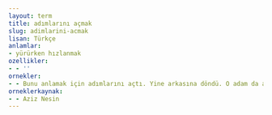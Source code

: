 ```yaml
---
layout: term
title: adımlarını açmak
slug: adimlarini-acmak
lisan: Türkçe
anlamlar:
- yürürken hızlanmak
ozellikler:
- - ''
ornekler:
- - Bunu anlamak için adımlarını açtı. Yine arkasına döndü. O adam da adımlarını açmıştı.
orneklerkaynak:
- - Aziz Nesin
---
```

